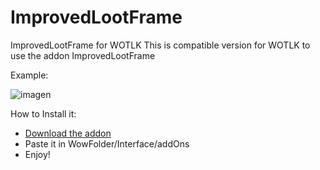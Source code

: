 # ImprovedLootFrame
ImprovedLootFrame for WOTLK
This is compatible version for WOTLK to use the addon ImprovedLootFrame

Example:

![imagen](https://user-images.githubusercontent.com/30216410/181675268-9aec73bf-be6b-443e-931f-e32f8d6ad4ef.png)

How to Install it:

- [Download the addon](https://github.com/xeroot/ImprovedLootFrame/releases/download/1.0.0/ImprovedLootFrame.zip)
- Paste it in WowFolder/Interface/addOns
- Enjoy!
